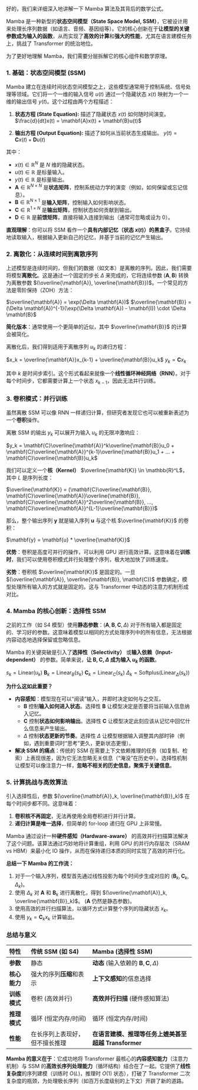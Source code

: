 好的，我们来详细深入地讲解一下 Mamba 算法及其背后的数学公式。

Mamba 是一种新型的**状态空间模型（State Space Model, SSM）**，它被设计用来处理长序列数据（如语言、音频、基因组等）。它的核心创新在于**让模型的关键参数成为输入的函数**，从而实现了**高效的计算**和**强大的性能**，尤其在语言建模任务上，挑战了 Transformer 的统治地位。

为了更好地理解 Mamba，我们需要分层拆解它的核心组件和数学原理。

### 1. 基础：状态空间模型 (SSM)

Mamba 建立在连续时间状态空间模型之上，这些模型通常用于控制系统、信号处理等领域。它们将一个一维的输入信号 $u(t)$ 通过一个隐藏状态 $x(t)$ 映射为一个一维的输出信号 $y(t)$。这个过程由两个方程描述：

1.  **状态方程 (State Equation):** 描述了隐藏状态 $x(t)$ 如何随时间演变。
    $\frac{d}{dt}x(t) = \mathbf{A}x(t) + \mathbf{B}u(t)$

2.  **输出方程 (Output Equation):** 描述了如何从当前状态生成输出。
    $y(t) = \mathbf{C}x(t) + \mathbf{D}u(t)$

其中：
*   $x(t) \in \mathbb{R}^N$ 是 $N$ 维的隐藏状态。
*   $u(t) \in \mathbb{R}$ 是标量输入。
*   $y(t) \in \mathbb{R}$ 是标量输出。
*   $\mathbf{A} \in \mathbb{R}^{N \times N}$ 是**状态矩阵**，控制系统动力学的演变（例如，如何保留或忘记信息）。
*   $\mathbf{B} \in \mathbb{R}^{N \times 1}$ 是**输入矩阵**，控制输入如何影响状态。
*   $\mathbf{C} \in \mathbb{R}^{1 \times N}$ 是**输出矩阵**，控制状态如何贡献到输出。
*   $\mathbf{D} \in \mathbb{R}$ 是**前馈矩阵**，直接将输入连接到输出（通常可忽略或设为 0）。

**直观理解**：你可以将 SSM 看作一个**具有内部记忆（状态 $x(t)$）的黑盒子**。它持续地读取输入，根据输入更新自己的记忆，并基于当前的记忆产生输出。

### 2. 离散化：从连续时间到离散序列

上述模型是连续时间的，但我们的数据（如文本）是离散的序列。因此，我们需要将模型**离散化**。这是通过一个固定的步长 $\Delta$ 来完成的，它将连续参数 $(\mathbf{A}, \mathbf{B})$ 转换为离散参数 $(\overline{\mathbf{A}}, \overline{\mathbf{B}})$。一个常见的方法是零阶保持（ZOH）方法：

$\overline{\mathbf{A}} = \exp(\Delta \mathbf{A})$
$\overline{\mathbf{B}} = (\Delta \mathbf{A})^{-1}(\exp(\Delta \mathbf{A}) - \mathbf{I}) \cdot \Delta \mathbf{B}$

**简化版本**：通常使用一个更简单的近似，其中 $\overline{\mathbf{B}}$ 的计算会被简化。

离散化后，我们得到适用于离散序列 $u_k$ 的递归方程：

$x_k = \overline{\mathbf{A}}x_{k-1} + \overline{\mathbf{B}}u_k$
$y_k = \mathbf{C}x_k$

其中 $k$ 是时间步索引。这个形式看起来就像一个**线性循环神经网络（RNN）**。对于每个时间步，它都需要计算上一个状态 $x_{k-1}$，因此无法并行训练。

### 3. 卷积模式：并行训练

虽然离散 SSM 可以像 RNN 一样递归计算，但研究者发现它也可以被重新表述为一个**卷积**操作。

离散 SSM 的输出 $y_k$ 可以展开为输入 $u_k$ 的无限冲激响应：

$y_k = \mathbf{C}\overline{\mathbf{A}}^k\overline{\mathbf{B}}u_0 + \mathbf{C}\overline{\mathbf{A}}^{k-1}\overline{\mathbf{B}}u_1 + ... + \mathbf{C}\overline{\mathbf{B}}u_k$

我们可以定义一个**核（Kernel）** $\overline{\mathbf{K}} \in \mathbb{R}^L$，其中 $L$ 是序列长度：

$\overline{\mathbf{K}} = (\mathbf{C}\overline{\mathbf{B}}, \mathbf{C}\overline{\mathbf{A}}\overline{\mathbf{B}}, \mathbf{C}\overline{\mathbf{A}}^2\overline{\mathbf{B}}, ..., \mathbf{C}\overline{\mathbf{A}}^{L-1}\overline{\mathbf{B}})$

那么，整个输出序列 $\mathbf{y}$ 就是输入序列 $\mathbf{u}$ 与这个核 $\overline{\mathbf{K}}$ 的卷积：

$\mathbf{y} = \mathbf{u} * \overline{\mathbf{K}}$

**优势**：卷积是高度可并行的操作，可以利用 GPU 进行高效计算。这意味着在**训练时**，我们可以使用卷积模式并行处理整个序列，极大地加快了训练速度。

**劣势**：卷积核 $\overline{\mathbf{K}}$ 是固定的。一旦 $(\overline{\mathbf{A}}, \overline{\mathbf{B}}, \mathbf{C})$ 参数确定，模型处理所有输入的方式就是固定的。这与 Transformer 中动态的注意力机制形成对比。

### 4. Mamba 的核心创新：选择性 SSM

之前的工作（如 S4 模型）使用**静态参数**：$(\mathbf{A}, \mathbf{B}, \mathbf{C}, \Delta)$ 对于所有输入都是固定的、学习好的参数。这意味着模型以相同的方式处理序列中的所有信息，无法根据内容动态地选择保留或忽略信息。

Mamba 的关键突破是引入了**选择性（Selectivity）** 或**输入依赖（Input-dependent）** 的参数。简单来说，**让 $\mathbf{B}, \mathbf{C}, \Delta$ 成为输入 $u_k$ 的函数**。

$s_k = \text{Linear}(u_k)$
$\mathbf{B}_k = \text{Linear}_B(s_k)$
$\mathbf{C}_k = \text{Linear}_C(s_k)$
$\Delta_k = \text{Softplus}(\text{Linear}_{\Delta}(s_k))$

**为什么这如此重要？**
*   **内容感知**：模型现在可以“阅读”输入，并即时决定如何与之交互。
    *   $\mathbf{B}$ 控制**输入如何进入状态**。选择性 $\mathbf{B}$ 让模型决定是否要将当前输入信息纳入记忆。
    *   $\mathbf{C}$ 控制**状态如何影响输出**。选择性 $\mathbf{C}$ 让模型决定此刻应该从记忆中回忆什么信息来产生输出。
    *   $\Delta$ 控制**状态更新的节奏**。选择性 $\Delta$ 让模型根据输入调整其内部时钟（例如，遇到重要词时“思考”更久，更新状态更慢）。
*   **解决 SSM 的痛点**：传统的 SSM 在需要上下文依赖推理的任务（如复制、检索）上表现很差，因为它无法忽略无关信息（“淹没”在历史中）。选择性机制让模型可以像注意力一样，**忽略不相关的历史信息，聚焦于关键信息**。

### 5. 计算挑战与高效算法

引入选择性后，参数 $(\overline{\mathbf{A}}_k, \overline{\mathbf{B}}_k)$ 在每个时间步都不同。这意味着：
1.  **卷积核不再固定**，无法再使用全局卷积进行并行计算。
2.  **递归计算是唯一选择**，但简单的 for-loop 递归在 GPU 上非常慢。

Mamba 通过设计一种**硬件感知（Hardware-aware）** 的高效并行扫描算法解决了这个问题。该算法通过巧妙地将计算重组，利用 GPU 的并行内存层次（SRAM vs HBM）来最小化 IO 操作，从而在保持递归本质的同时实现了高效的并行化。

**总结一下 Mamba 的工作流：**
1.  对于一个输入序列，模型首先通过线性投影为每个时间步生成对应的 $(\mathbf{B}_k, \mathbf{C}_k, \Delta_k)$。
2.  使用 $\Delta_k$ 对 $\mathbf{A}$ 和 $\mathbf{B}_k$ 进行离散化，得到 $(\overline{\mathbf{A}}_k, \overline{\mathbf{B}}_k)$。 ($\mathbf{A}$ 仍然是静态参数)。
3.  使用高效的并行扫描算法，以循环方式计算整个序列的隐藏状态 $x_k$。
4.  使用 $y_k = \mathbf{C}_k x_k$ 计算输出。

### 总结与意义

| 特性 | 传统 SSM (如 S4) | Mamba (选择性 SSM) |
| :--- | :--- | :--- |
| **参数** | 静态 | **动态** (输入依赖的 $\mathbf{B}, \mathbf{C}, \Delta$) |
| **核心能力** | 强大的序列**压缩**和表示 | **上下文感知**的信息选择 |
| **训练模式** | 卷积 (高效并行) | **高效并行扫描** (硬件感知算法) |
| **推理模式** | 循环 (恒定内存/时间) | 循环 (恒定内存/时间) |
| **性能** | 在长序列上表现好，但不擅长推理 | **在语言建模、推理等任务上媲美甚至超越 Transformer** |

**Mamba 的意义在于**：它成功地将 Transformer 最核心的**内容感知能力**（注意力机制）与 SSM 的**高效长序列处理能力**（循环结构）结合在了一起。它提供了**线性复杂度**的序列建模（训练时 $O(L)$，推理时 $O(1)$ 状态），打破了 Transformer 二次复杂度的瓶颈，为处理极长序列（如百万长度级别的上下文）开辟了新的道路。